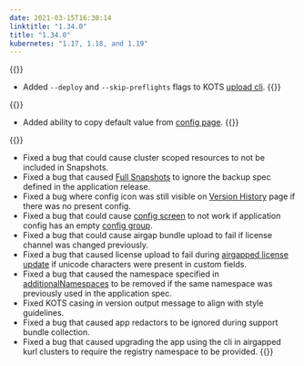 ```yaml
---
date: 2021-03-15T16:30:14
linktitle: "1.34.0"
title: "1.34.0"
kubernetes: "1.17, 1.18, and 1.19"
---
```


{{<features>}}
  * Added `--deploy` and `--skip-preflights` flags to KOTS [upload cli](/kots-cli/upload).
{{</features>}}

{{<changes>}}
* Added ability to copy default value from [config page](/kotsadm/installing/online-install/#config-screen).
{{</changes>}}

{{<fixes>}}
* Fixed a bug that could cause cluster scoped resources to not be included in Snapshots.
* Fixed a bug that caused [Full Snapshots](/kotsadm/snapshots/overview/#full-snapshots-recommended) to ignore the backup spec defined in the application release.
* Fixed a bug where config icon was still visible on [Version History](/kotsadm/updating/updating-kots-apps/#checking-for-updates) page if there was no present config.
* Fixed a bug that could cause [config screen](/vendor/config/config-screen/) to not work if application config has an empty [config group](https://kots.io/reference/v1beta1/config/#groups).
* Fixed a bug that could cause airgap bundle upload to fail if license channel was changed previously.
* Fixed a bug that caused license upload to fail during [airgapped license update](/kotsadm/updating/license-updates/#2-airgap-licenses) if unicode characters were present in custom fields.
* Fixed a bug that caused the namespace specified in [additionalNamespaces](/vendor/operators/additional-namespaces/) to be removed if the same namespace was previously used in the application spec.
* Fixed KOTS casing in version output message to align with style guidelines.
* Fixed a bug that caused app redactors to be ignored during support bundle collection.
* Fixed a bug that caused upgrading the app using the cli in airgapped kurl clusters to require the registry namespace to be provided.
{{</fixes>}}
